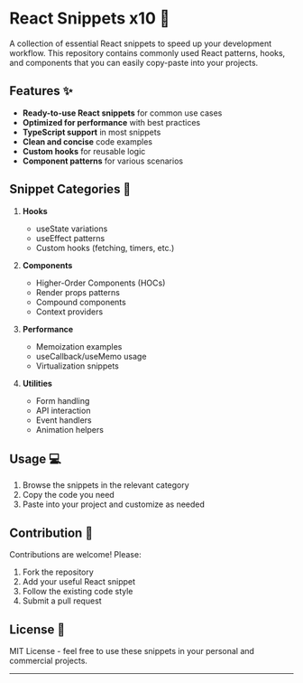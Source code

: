 # React Snippets x10 🚀

A collection of essential React snippets to speed up your development workflow. This repository contains commonly used React patterns, hooks, and components that you can easily copy-paste into your projects.

## Features ✨

- **Ready-to-use React snippets** for common use cases
- **Optimized for performance** with best practices
- **TypeScript support** in most snippets
- **Clean and concise** code examples
- **Custom hooks** for reusable logic
- **Component patterns** for various scenarios

## Snippet Categories 📂

1. **Hooks**
   - useState variations
   - useEffect patterns
   - Custom hooks (fetching, timers, etc.)
   
2. **Components**
   - Higher-Order Components (HOCs)
   - Render props patterns
   - Compound components
   - Context providers

3. **Performance**
   - Memoization examples
   - useCallback/useMemo usage
   - Virtualization snippets

4. **Utilities**
   - Form handling
   - API interaction
   - Event handlers
   - Animation helpers

## Usage 💻

1. Browse the snippets in the relevant category
2. Copy the code you need
3. Paste into your project and customize as needed

## Contribution 🤝

Contributions are welcome! Please:

1. Fork the repository
2. Add your useful React snippet
3. Follow the existing code style
4. Submit a pull request

## License 📄

MIT License - feel free to use these snippets in your personal and commercial projects.

---
